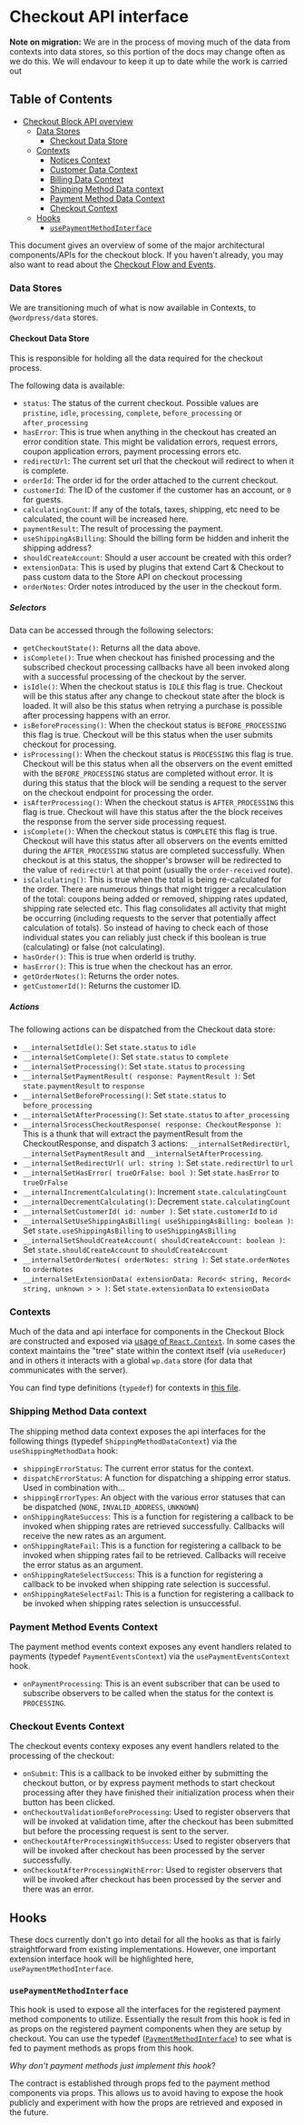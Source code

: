 # Checkout API interface <!-- omit in toc -->

**Note on migration:** We are in the process of moving much of the data from contexts into data stores, so this portion of the docs may change often as we do this. We will endavour to keep it up to date while the work is carried out

## Table of Contents <!-- omit in toc -->

-   [Checkout Block API overview](#checkout-block-api-overview)
    -   [Data Stores](#data-stores)
        -   [Checkout Data Store](#checkout-data-store)
    -   [Contexts](#contexts)
        -   [Notices Context](#notices-context)
        -   [Customer Data Context](#customer-data-context)
        -   [Billing Data Context](#billing-data-context)
        -   [Shipping Method Data context](#shipping-method-data-context)
        -   [Payment Method Data Context](#payment-method-data-context)
        -   [Checkout Context](#checkout-context)
    -   [Hooks](#hooks)
        -   [`usePaymentMethodInterface`](#usepaymentmethodinterface)

This document gives an overview of some of the major architectural components/APIs for the checkout block. If you haven't already, you may also want to read about the [Checkout Flow and Events](../../extensibility/checkout-flow-and-events.md).

### Data Stores

We are transitioning much of what is now available in Contexts, to `@wordpress/data` stores.

#### Checkout Data Store

This is responsible for holding all the data required for the checkout process.

The following data is available:

-   `status`: The status of the current checkout. Possible values are `pristine`, `idle`, `processing`, `complete`, `before_processing` or `after_processing`
-   `hasError`: This is true when anything in the checkout has created an error condition state. This might be validation errors, request errors, coupon application errors, payment processing errors etc.
-   `redirectUrl`: The current set url that the checkout will redirect to when it is complete.
-   `orderId`: The order id for the order attached to the current checkout.
-   `customerId`: The ID of the customer if the customer has an account, or `0` for guests.
-   `calculatingCount`: If any of the totals, taxes, shipping, etc need to be calculated, the count will be increased here.
-   `paymentResult`: The result of processing the payment.
-   `useShippingAsBilling`: Should the billing form be hidden and inherit the shipping address?
-   `shouldCreateAccount`: Should a user account be created with this order?
-   `extensionData`: This is used by plugins that extend Cart & Checkout to pass custom data to the Store API on checkout processing
-   `orderNotes`: Order notes introduced by the user in the checkout form.

##### Selectors

Data can be accessed through the following selectors:

-   `getCheckoutState()`: Returns all the data above.
-   `isComplete()`: True when checkout has finished processing and the subscribed checkout processing callbacks have all been invoked along with a successful processing of the checkout by the server.
-   `isIdle()`: When the checkout status is `IDLE` this flag is true. Checkout will be this status after any change to checkout state after the block is loaded. It will also be this status when retrying a purchase is possible after processing happens with an error.
-   `isBeforeProcessing()`: When the checkout status is `BEFORE_PROCESSING` this flag is true. Checkout will be this status when the user submits checkout for processing.
-   `isProcessing()`: When the checkout status is `PROCESSING` this flag is true. Checkout will be this status when all the observers on the event emitted with the `BEFORE_PROCESSING` status are completed without error. It is during this status that the block will be sending a request to the server on the checkout endpoint for processing the order.
-   `isAfterProcessing()`: When the checkout status is `AFTER_PROCESSING` this flag is true. Checkout will have this status after the the block receives the response from the server side processing request.
-   `isComplete()`: When the checkout status is `COMPLETE` this flag is true. Checkout will have this status after all observers on the events emitted during the `AFTER_PROCESSING` status are completed successfully. When checkout is at this status, the shopper's browser will be redirected to the value of `redirectUrl` at that point (usually the `order-received` route).
-   `isCalculating()`: This is true when the total is being re-calculated for the order. There are numerous things that might trigger a recalculation of the total: coupons being added or removed, shipping rates updated, shipping rate selected etc. This flag consolidates all activity that might be occurring (including requests to the server that potentially affect calculation of totals). So instead of having to check each of those individual states you can reliably just check if this boolean is true (calculating) or false (not calculating).
-   `hasOrder()`: This is true when orderId is truthy.
-   `hasError()`: This is true when the checkout has an error.
-   `getOrderNotes()`: Returns the order notes.
-   `getCustomerId()`: Returns the customer ID.

##### Actions

The following actions can be dispatched from the Checkout data store:

-   `__internalSetIdle()`: Set `state.status` to `idle`
-   `__internalSetComplete()`: Set `state.status` to `complete`
-   `__internalSetProcessing()`: Set `state.status` to `processing`
-   `__internalSetPaymentResult( response: PaymentResult )`: Set `state.paymentResult` to `response`
-   `__internalSetBeforeProcessing()`: Set `state.status` to `before_processing`
-   `__internalSetAfterProcessing()`: Set `state.status` to `after_processing`
-   `__internalSrocessCheckoutResponse( response: CheckoutResponse )`: This is a thunk that will extract the paymentResult from the CheckoutResponse, and dispatch 3 actions: `__internalSetRedirectUrl`, `__internalSetPaymentResult` and `__internalSetAfterProcessing`.
-   `__internalSetRedirectUrl( url: string )`: Set `state.redirectUrl` to `url`
-   `__internalSetHasError( trueOrFalse: bool )`: Set `state.hasError` to `trueOrFalse`
-   `__internalIncrementCalculating()`: Increment `state.calculatingCount`
-   `__internalDecrementCalculating()`: Decrement `state.calculatingCount`
-   `__internalSetCustomerId( id: number )`: Set `state.customerId` to `id`
-   `__internalSetUseShippingAsBilling( useShippingAsBilling: boolean )`: Set `state.useShippingAsBilling` to `useShippingAsBilling`
-   `__internalSetShouldCreateAccount( shouldCreateAccount: boolean )`: Set `state.shouldCreateAccount` to `shouldCreateAccount`
-   `__internalSetOrderNotes( orderNotes: string )`: Set `state.orderNotes` to `orderNotes`
-   `__internalSetExtensionData( extensionData: Record< string, Record< string, unknown > > )`: Set `state.extensionData` to `extensionData`

### Contexts

Much of the data and api interface for components in the Checkout Block are constructed and exposed via [usage of `React.Context`](https://reactjs.org/docs/context.html). In some cases the context maintains the "tree" state within the context itself (via `useReducer`) and in others it interacts with a global `wp.data` store (for data that communicates with the server).

You can find type definitions (`typedef`) for contexts in [this file](../../../../assets/js/types/type-defs/contexts.js).

### Shipping Method Data context

The shipping method data context exposes the api interfaces for the following things (typedef `ShippingMethodDataContext`) via the `useShippingMethodData` hook:

-   `shippingErrorStatus`: The current error status for the context.
-   `dispatchErrorStatus`: A function for dispatching a shipping error status. Used in combination with...
-   `shippingErrorTypes`: An object with the various error statuses that can be dispatched (`NONE`, `INVALID_ADDRESS`, `UNKNOWN`)
-   `onShippingRateSuccess`: This is a function for registering a callback to be invoked when shipping rates are retrieved successfully. Callbacks will receive the new rates as an argument.
-   `onShippingRateFail`: This is a function for registering a callback to be invoked when shipping rates fail to be retrieved. Callbacks will receive the error status as an argument.
-   `onShippingRateSelectSuccess`: This is a function for registering a callback to be invoked when shipping rate selection is successful.
-   `onShippingRateSelectFail`: This is a function for registering a callback to be invoked when shipping rates selection is unsuccessful.

### Payment Method Events Context

The payment method events context exposes any event handlers related to payments (typedef `PaymentEventsContext`) via the `usePaymentEventsContext` hook.

-   `onPaymentProcessing`: This is an event subscriber that can be used to subscribe observers to be called when the status for the context is `PROCESSING`.

### Checkout Events Context

The checkout events contexy exposes any event handlers related to the processing of the checkout:

-   `onSubmit`: This is a callback to be invoked either by submitting the checkout button, or by express payment methods to start checkout processing after they have finished their initialization process when their button has been clicked.
-   `onCheckoutValidationBeforeProcessing`: Used to register observers that will be invoked at validation time, after the checkout has been submitted but before the processing request is sent to the server.
-   `onCheckoutAfterProcessingWithSuccess`: Used to register observers that will be invoked after checkout has been processed by the server successfully.
-   `onCheckoutAfterProcessingWithError`: Used to register observers that will be invoked after checkout has been processed by the server and there was an error.

## Hooks

These docs currently don't go into detail for all the hooks as that is fairly straightforward from existing implementations. However, one important extension interface hook will be highlighted here, `usePaymentMethodInterface`.

### `usePaymentMethodInterface`

This hook is used to expose all the interfaces for the registered payment method components to utilize. Essentially the result from this hook is fed in as props on the registered payment components when they are setup by checkout. You can use the typedef ([`PaymentMethodInterface`](../../../../assets/js/types/type-defs/payment-method-interface.ts)) to see what is fed to payment methods as props from this hook.

_Why don't payment methods just implement this hook_?

The contract is established through props fed to the payment method components via props. This allows us to avoid having to expose the hook publicly and experiment with how the props are retrieved and exposed in the future.
